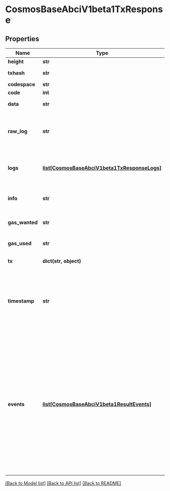 # CosmosBaseAbciV1beta1TxResponse

## Properties
Name | Type | Description | Notes
------------ | ------------- | ------------- | -------------
**height** | **str** |  | [optional] 
**txhash** | **str** | The transaction hash. | [optional] 
**codespace** | **str** |  | [optional] 
**code** | **int** | Response code. | [optional] 
**data** | **str** | Result bytes, if any. | [optional] 
**raw_log** | **str** | The output of the application&#x27;s logger (raw string). May be non-deterministic. | [optional] 
**logs** | [**list[CosmosBaseAbciV1beta1TxResponseLogs]**](CosmosBaseAbciV1beta1TxResponseLogs.md) | The output of the application&#x27;s logger (typed). May be non-deterministic. | [optional] 
**info** | **str** | Additional information. May be non-deterministic. | [optional] 
**gas_wanted** | **str** | Amount of gas requested for transaction. | [optional] 
**gas_used** | **str** | Amount of gas consumed by transaction. | [optional] 
**tx** | **dict(str, object)** | The request transaction bytes. | [optional] 
**timestamp** | **str** | Time of the previous block. For heights &gt; 1, it&#x27;s the weighted median of the timestamps of the valid votes in the block.LastCommit. For height &#x3D;&#x3D; 1, it&#x27;s genesis time. | [optional] 
**events** | [**list[CosmosBaseAbciV1beta1ResultEvents]**](CosmosBaseAbciV1beta1ResultEvents.md) | Events defines all the events emitted by processing a transaction. Note, these events include those emitted by processing all the messages and those emitted from the ante. Whereas Logs contains the events, with additional metadata, emitted only by processing the messages.  Since: cosmos-sdk 0.42.11, 0.44.5, 0.45 | [optional] 

[[Back to Model list]](../README.md#documentation-for-models) [[Back to API list]](../README.md#documentation-for-api-endpoints) [[Back to README]](../README.md)

